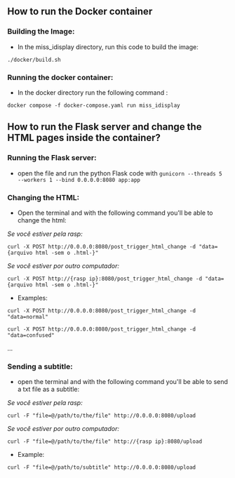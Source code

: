 ## How to run the Docker container

### Building the Image:
- In the miss_idisplay directory, run this code to build the image:

`./docker/build.sh`

### Running the docker container:
- In the docker directory run the following command :

`docker compose -f docker-compose.yaml run miss_idisplay`

## How to run the Flask server and change the HTML pages inside the container?

### Running the Flask server:
- open the file and run the python Flask code with 
`gunicorn --threads 5 --workers 1 --bind 0.0.0.0:8080 app:app`

### Changing the HTML:
- Open the terminal and with the following command you'll be able to change the html:

 *Se você estiver pela rasp:*
  
`curl -X POST http://0.0.0.0:8080/post_trigger_html_change -d "data={arquivo html -sem o .html-}"`

*Se você estiver por outro computador:*

`curl -X POST http://{rasp ip}:8080/post_trigger_html_change -d "data={arquivo html -sem o .html-}"`

- Examples:

`curl -X POST http://0.0.0.0:8080/post_trigger_html_change -d "data=normal"`

`curl -X POST http://0.0.0.0:8080/post_trigger_html_change -d "data=confused"`

...

### Sending a subtitle:
- open the terminal and with the following command you'll be able to send a txt file as a subtitle:

*Se você estiver pela rasp:*

`curl -F "file=@/path/to/the/file" http://0.0.0.0:8080/upload`

*Se você estiver por outro computador:*

`curl -F "file=@/path/to/the/file" http://{rasp ip}:8080/upload`

- Example:

`curl -F "file=@/path/to/subtitle" http://0.0.0.0:8080/upload`

